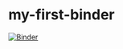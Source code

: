 # my-first-binder
[![Binder](https://mybinder.org/badge_logo.svg)](https://mybinder.org/v2/gh/elinorsisk-maker/my-first-binder/HEAD)
